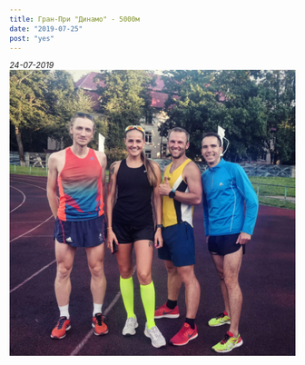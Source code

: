 ```yaml
---
title: Гран-При "Динамо" - 5000м
date: "2019-07-25"
post: "yes"
---
```

<i>24-07-2019</i>
![Гран-При "Динамо" - 5000м](./images/photo_2019-07-25_09-27-25.jpg)


